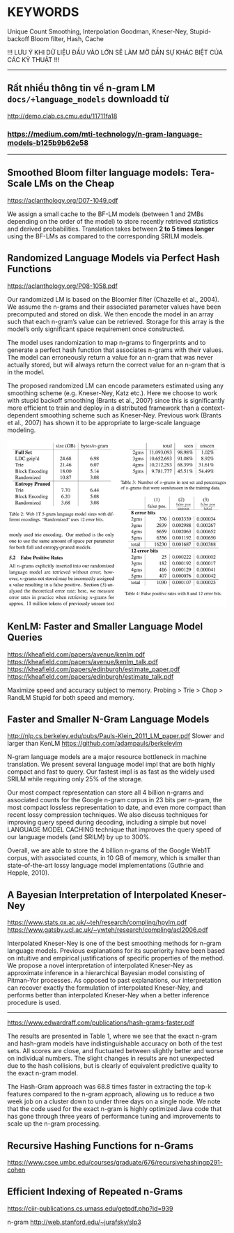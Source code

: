 # KEYWORDS

Unique Count
Smoothing, Interpolation
Goodman, Kneser-Ney, Stupid-backoff
Bloom filter, Hash, Cache

!!! LƯU Ý KHI DỮ LIỆU ĐẦU VÀO LỚN SẼ LÀM MỜ DẦN SỰ KHÁC BIỆT CỦA CÁC KỸ THUẬT !!!

- - -

## Rất nhiều thông tin về n-gram LM `docs/+language_models` downloadd từ
http://demo.clab.cs.cmu.edu/11711fa18


### https://medium.com/mti-technology/n-gram-language-models-b125b9b62e58


- - -

## Smoothed Bloom filter language models: Tera-Scale LMs on the Cheap
https://aclanthology.org/D07-1049.pdf

We assign a small cache to the BF-LM models (between 1 and 2MBs depending on the order of the model) to store recently retrieved statistics and derived probabilities. Translation takes between **2 to 5 times longer** using the BF-LMs as compared to the corresponding SRILM models.

## Randomized Language Models via Perfect Hash Functions
https://aclanthology.org/P08-1058.pdf

Our randomized LM is based on the Bloomier filter (Chazelle et al., 2004). We assume the n-grams and their associated parameter values have been precomputed and stored on disk. We then encode the model in an array such that each n-gram’s value can be retrieved. Storage for this array is the model’s only significant space requirement once constructed.

The model uses randomization to map n-grams to fingerprints and to generate a perfect hash function that associates n-grams with their values. The model can erroneously return a value for an n-gram that was never actually stored, but will always return the correct value for an n-gram that is in the model.

The proposed randomized LM can encode parameters estimated using any smoothing scheme (e.g. Kneser-Ney, Katz etc.). Here we choose to work with stupid backoff smoothing (Brants et al., 2007) since this is significantly more efficient to train and deploy in a distributed framework than a context-dependent smoothing scheme such as Kneser-Ney. Previous work (Brants et al., 2007) has shown it to be appropriate to large-scale language modeling.

![](files/bloomier_n-gram_false_pos.png)

## KenLM: Faster and Smaller Language Model Queries
https://kheafield.com/papers/avenue/kenlm.pdf
https://kheafield.com/papers/avenue/kenlm_talk.pdf
https://kheafield.com/papers/edinburgh/estimate_paper.pdf
https://kheafield.com/papers/edinburgh/estimate_talk.pdf

Maximize speed and accuracy subject to memory. 
Probing > Trie > Chop > RandLM Stupid for both speed and memory.

## Faster and Smaller N-Gram Language Models
http://nlp.cs.berkeley.edu/pubs/Pauls-Klein_2011_LM_paper.pdf
Slower and larger than KenLM https://github.com/adampauls/berkeleylm

N-gram language models are a major resource bottleneck in machine translation. We present several language model impl that are both highly compact and fast to query. Our fastest impl is as fast as the widely used SRILM while requiring only 25% of the storage. 

Our most compact representation can store all 4 billion n-grams and associated counts for the Google n-gram corpus in 23 bits per n-gram, the most compact lossless representation to date, and even more compact than recent lossy compression techniques. We also discuss techniques for improving query speed during decoding, including a simple but novel LANGUAGE MODEL CACHING technique that improves the query speed of our language models (and SRILM) by up to 300%.

Overall, we are able to store the 4 billion n-grams of the Google Web1T corpus, with associated counts, in 10 GB of memory, which is smaller than state-of-the-art lossy language model implementations (Guthrie and Hepple, 2010). 


## A Bayesian Interpretation of Interpolated Kneser-Ney
https://www.stats.ox.ac.uk/~teh/research/compling/hpylm.pdf
https://www.gatsby.ucl.ac.uk/~ywteh/research/compling/acl2006.pdf

Interpolated Kneser-Ney is one of the best smoothing methods for n-gram language models. Previous explanations for its superiority have been based on intuitive and empirical justifications of specific properties of the method. We propose a novel interpretation of interpolated Kneser-Ney as approximate inference in a hierarchical Bayesian model consisting of Pitman-Yor processes. As opposed to past explanations, our interpretation can recover exactly the formulation of interpolated Kneser-Ney, and performs better than interpolated Kneser-Ney when a better inference procedure is used.

- - -

https://www.edwardraff.com/publications/hash-grams-faster.pdf

The results are presented in Table 1, where we see that the exact n-gram and hash-gram models have indistinguishable accuracy on both of the test sets. All scores are close, and fluctuated between slightly better and worse on individual numbers. The slight changes in results are not unexpected due to the hash collisions, but is clearly of equivalent predictive quality to the exact n-gram model.

The Hash-Gram approach was 68.8 times faster in extracting the top-k features compared to the n-gram approach, allowing us to reduce a two week job on a cluster down to under three days on a single node. We note that the code used for the exact n-gram is highly optimized Java code that has gone through three years of performance tuning and improvements to scale up the n-gram processing.


## Recursive Hashing Functions for n-Grams
https://www.csee.umbc.edu/courses/graduate/676/recursivehashingp291-cohen


## Efficient Indexing of Repeated n-Grams
https://ciir-publications.cs.umass.edu/getpdf.php?id=939


n-gram http://web.stanford.edu/~jurafsky/slp3
